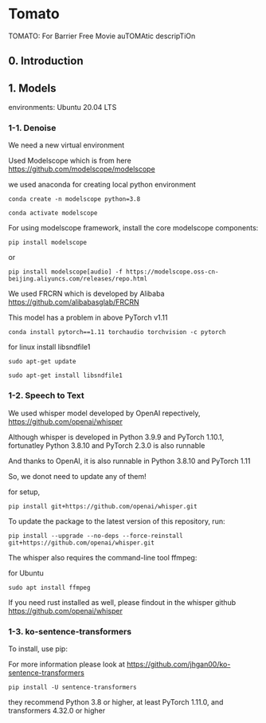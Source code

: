 # Tomato
TOMATO: For Barrier Free Movie auTOMAtic descripTiOn

## 0. Introduction

## 1. Models

environments: Ubuntu 20.04 LTS

### 1-1. Denoise

We need a new virtual environment

Used Modelscope which is from here
https://github.com/modelscope/modelscope

we used anaconda for creating local python environment

```conda create -n modelscope python=3.8```

```conda activate modelscope```

For using modelscope framework, install the core modelscope components:

```pip install modelscope```

or

```pip install modelscope[audio] -f https://modelscope.oss-cn-beijing.aliyuncs.com/releases/repo.html```

We used FRCRN which is developed by Alibaba https://github.com/alibabasglab/FRCRN

This model has a problem in above PyTorch v1.11

```conda install pytorch==1.11 torchaudio torchvision -c pytorch```

for linux install libsndfile1

```sudo apt-get update```

```sudo apt-get install libsndfile1```

### 1-2. Speech to Text

We used whisper model developed by OpenAI repectively, https://github.com/openai/whisper

Although whisper is developed in Python 3.9.9 and PyTorch 1.10.1, fortunatley Python 3.8.10 and PyTorch 2.3.0 is also runnable

And thanks to OpenAI, it is also runnable in Python 3.8.10 and PyTorch 1.11

So, we donot need to update any of them!

for setup,

```pip install git+https://github.com/openai/whisper.git```

To update the package to the latest version of this repository, run:

```pip install --upgrade --no-deps --force-reinstall git+https://github.com/openai/whisper.git```

The whisper also requires the command-line tool ffmpeg:

for Ubuntu

```sudo apt install ffmpeg```

If you need rust installed as well, please findout in the whisper github https://github.com/openai/whisper

### 1-3. ko-sentence-transformers

To install, use pip:

For more information please look at https://github.com/jhgan00/ko-sentence-transformers

```pip install -U sentence-transformers```

they recommend Python 3.8 or higher, at least PyTorch 1.11.0, and transformers 4.32.0 or higher
